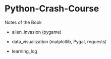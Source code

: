 # Python-Crash-Course
Notes of the Book <Python Crash Course>

- alien_invasion (pygame)

- data_visualization (matplotlib, Pygal, requests)

- learning_log
